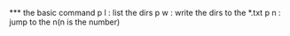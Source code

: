 *** the basic command
p l : list the dirs
p w : write the dirs to the *.txt
p n : jump to the n(n is the number)


